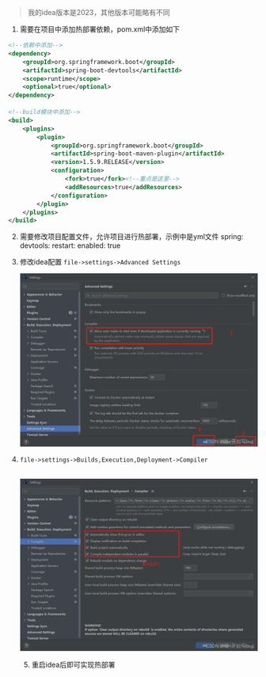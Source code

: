 > 我的idea版本是2023，其他版本可能略有不同

1. 需要在项目中添加热部署依赖，pom.xml中添加如下

```xml
<!--依赖中添加-->   
<dependency>
    <groupId>org.springframework.boot</groupId>
    <artifactId>spring-boot-devtools</artifactId>
    <scope>runtime</scope>
    <optional>true</optional>
</dependency>

<!--build模块中添加-->
<build>
	<plugins>
		<plugin>
			<groupId>org.springframework.boot</groupId>
			<artifactId>spring-boot-maven-plugin</artifactId>
			<version>1.5.9.RELEASE</version>
			<configuration>
                <fork>true</fork><!--重点是这里-->
                <addResources>true</addResources>
            </configuration>
		</plugin>
	</plugins>
</build>
```





2. 需要修改项目配置文件，允许项目进行热部署，示例中是yml文件
   spring:
     devtools:
       restart:
         enabled: true

3. 修改idea配置
   `file->settings->Advanced Settings     `          

   ![img](https://raw.githubusercontent.com/dynamicbeam/picbed/master/a77fa683392c4aa29ccdc7ca0ca34138.png)

4. `file->settings->Builds,Execution,Deployment->Compiler   `

   ​           ![img](https://raw.githubusercontent.com/dynamicbeam/picbed/master/d3ca205ec3e0413c8a8b5df00b5d4d71.png)

   5. 重启idea后即可实现热部署 